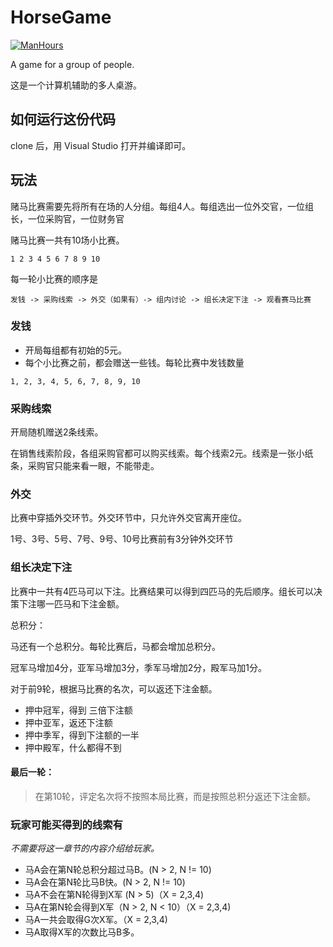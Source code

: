 # HorseGame

[![ManHours](https://manhours.aiursoft.cn/gitlab/gitlab.aiursoft.cn/anduin/horsegame.svg)](https://gitlab.aiursoft.cn/anduin/horsegame/-/commits/master?ref_type=heads)

A game for a group of people.

这是一个计算机辅助的多人桌游。

## 如何运行这份代码

clone 后，用 Visual Studio 打开并编译即可。

## 玩法

赌马比赛需要先将所有在场的人分组。每组4人。每组选出一位外交官，一位组长，一位采购官，一位财务官 

赌马比赛一共有10场小比赛。 

```
1 2 3 4 5 6 7 8 9 10 
```
 
每一轮小比赛的顺序是 

```
发钱 -> 采购线索 -> 外交（如果有）-> 组内讨论 -> 组长决定下注 -> 观看赛马比赛 
```

### 发钱

* 开局每组都有初始的5元。 
* 每个小比赛之前，都会赠送一些钱。每轮比赛中发钱数量 

```
1, 2, 3, 4, 5, 6, 7, 8, 9, 10 
```

### 采购线索

开局随机赠送2条线索。 

在销售线索阶段，各组采购官都可以购买线索。每个线索2元。线索是一张小纸条，采购官只能来看一眼，不能带走。 

### 外交

比赛中穿插外交环节。外交环节中，只允许外交官离开座位。 

1号、3号、5号、7号、9号、10号比赛前有3分钟外交环节 


### 组长决定下注

比赛中一共有4匹马可以下注。比赛结果可以得到四匹马的先后顺序。组长可以决策下注哪一匹马和下注金额。 

总积分： 

马还有一个总积分。每轮比赛后，马都会增加总积分。 

冠军马增加4分，亚军马增加3分，季军马增加2分，殿军马加1分。 

对于前9轮，根据马比赛的名次，可以返还下注金额。 

- 押中冠军，得到 三倍下注额 
- 押中亚军，返还下注额 
- 押中季军，得到下注额的一半 
- 押中殿军，什么都得不到 

#### 最后一轮： 

> 在第10轮，评定名次将不按照本局比赛，而是按照总积分返还下注金额。 


### 玩家可能买得到的线索有

*不需要将这一章节的内容介绍给玩家。*

* 马A会在第N轮总积分超过马B。(N > 2, N != 10) 
* 马A会在第N轮比马B快。(N > 2, N != 10) 
* 马A不会在第N轮得到X军 (N > 5)（X = 2,3,4) 
* 马A在第N轮会得到X军（N > 2, N < 10）（X = 2,3,4) 
* 马A一共会取得G次X军。（X = 2,3,4) 
* 马A取得X军的次数比马B多。  
